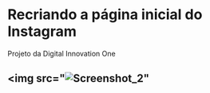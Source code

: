 # Recriando a página inicial do Instagram

Projeto da Digital Innovation One
## <img src="![Screenshot_2](https://user-images.githubusercontent.com/68874188/123499741-45de9280-d60f-11eb-8c37-7ca59528150c.jpg)"
